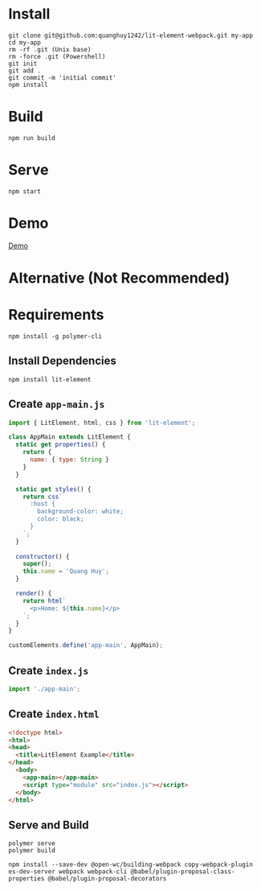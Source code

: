 # Install
```
git clone git@github.com:quanghuy1242/lit-element-webpack.git my-app
cd my-app
rm -rf .git (Unix base)
rm -force .git (Powershell)
git init
git add .
git commit -m 'initial commit'
npm install
```

# Build
```
npm run build
```

# Serve
```
npm start
```

# Demo
[Demo](https://lit-element-qh.netlify.com)

# Alternative (Not Recommended)
# Requirements
```
npm install -g polymer-cli
```
## Install Dependencies
```
npm install lit-element
```
## Create `app-main.js`
```javascript
import { LitElement, html, css } from 'lit-element';

class AppMain extends LitElement {
  static get properties() {
    return {
      name: { type: String }
    }
  }

  static get styles() {
    return css`
      :host {
        background-color: white;
        color: black;
      }
    `;
  }
  
  constructor() {
    super();
    this.name = 'Quang Huy';
  }

  render() {
    return html`
      <p>Home: ${this.name}</p>
    `;
  }
}

customElements.define('app-main', AppMain);
```
## Create `index.js`
```javascript
import './app-main';
```
## Create `index.html`
```html
<!doctype html>
<html>
<head>
  <title>LitElement Example</title>
</head>
  <body>
    <app-main></app-main>
    <script type="module" src="index.js"></script>
  </body>
</html>
```
## Serve and Build
```
polymer serve
polymer build
```
```
npm install --save-dev @open-wc/building-webpack copy-webpack-plugin es-dev-server webpack webpack-cli @babel/plugin-proposal-class-properties @babel/plugin-proposal-decorators
```
